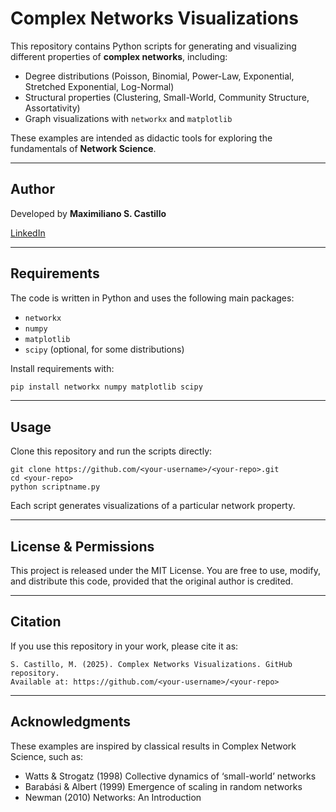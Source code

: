 # Complex Networks Visualizations

This repository contains Python scripts for generating and visualizing different properties of **complex networks**, including:
- Degree distributions (Poisson, Binomial, Power-Law, Exponential, Stretched Exponential, Log-Normal)
- Structural properties (Clustering, Small-World, Community Structure, Assortativity)
- Graph visualizations with `networkx` and `matplotlib`

These examples are intended as didactic tools for exploring the fundamentals of **Network Science**.

---

## Author
Developed by **Maximiliano S. Castillo** 

[LinkedIn](https://www.linkedin.com/in/maximiliano-silva96/) 

---

## Requirements
The code is written in Python and uses the following main packages:
- `networkx`
- `numpy`
- `matplotlib`
- `scipy` (optional, for some distributions)

Install requirements with:
```bash
pip install networkx numpy matplotlib scipy
```
---

## Usage

Clone this repository and run the scripts directly:

```
git clone https://github.com/<your-username>/<your-repo>.git
cd <your-repo>
python scriptname.py
```

Each script generates visualizations of a particular network property.

---

## License & Permissions

This project is released under the MIT License.
You are free to use, modify, and distribute this code, provided that the original author is credited.

---

## Citation

If you use this repository in your work, please cite it as:

```
S. Castillo, M. (2025). Complex Networks Visualizations. GitHub repository.
Available at: https://github.com/<your-username>/<your-repo>
```

---

## Acknowledgments

These examples are inspired by classical results in Complex Network Science, such as:

- Watts & Strogatz (1998) Collective dynamics of ‘small-world’ networks
- Barabási & Albert (1999) Emergence of scaling in random networks
- Newman (2010) Networks: An Introduction




